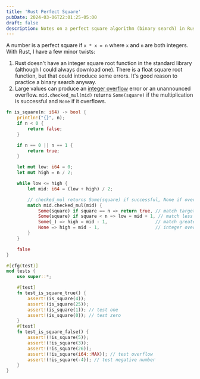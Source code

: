 ```yaml
---
title: 'Rust Perfect Square'
pubDate: 2024-03-06T22:01:25-05:00
draft: false
description: Notes on a perfect square algorithm (binary search) in Rust
---
```


A number is a perfect square if `x * x = n` where `x` and `n` are both integers.  With Rust, I have a few minor twists:

1. Rust doesn't have an integer square root function in the standard library (although I could always download one). There is a float square root function, but that could introduce some errors. It's good reason to practice a binary search anyway.
2. Large values can produce an [integer overflow](https://doc.rust-lang.org/book/ch03-02-data-types.html) error or an unannounced overflow. `mid.checked_mul(mid)` returns `Some(square)` if the multiplication is successful and `None` if it overflows.  


```rust
fn is_square(n: i64) -> bool {
    println!("{}", n);
    if n < 0 {
        return false;
    }

    if n == 0 || n == 1 {
        return true;
    }

    let mut low: i64 = 0;
    let mut high = n / 2;

    while low <= high {
        let mid: i64 = (low + high) / 2;

        // checked_mul returns Some(square) if successful, None if overflow.
        match mid.checked_mul(mid) {
            Some(square) if square == n => return true, // match target
            Some(square) if square < n => low = mid + 1, // match less than
            Some(_) => high = mid - 1,                  // match greater than
            None => high = mid - 1,                     // integer overflow fallback
        }
    }

    false
}

#[cfg(test)]
mod tests {
    use super::*;

    #[test]
    fn test_is_square_true() {
        assert!(is_square(4));
        assert!(is_square(25));
        assert!(is_square(1)); // test one
        assert!(is_square(0)); // test zero
    }
    #[test]
    fn test_is_square_false() {
        assert!(!is_square(5));
        assert!(!is_square(3));
        assert!(!is_square(26));
        assert!(!is_square(i64::MAX)); // test overflow
        assert!(!is_square(-4)); // test negative number
    }
}
```
